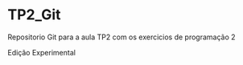 # TP2_Git
Repositorio Git para a aula TP2 com os exercicios de programação 2 

Edição Experimental 
